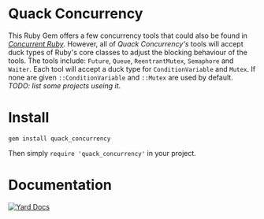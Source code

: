 # Quack Concurrency
This Ruby Gem offers a few concurrency tools that could also be found in [*Concurrent Ruby*](https://github.com/ruby-concurrency/concurrent-ruby). However, all of *Quack Concurrency's* tools will accept duck types of Ruby's core classes to adjust the blocking behaviour of the tools. The tools include: `Future`, `Queue`, `ReentrantMutex`, `Semaphore` and `Waiter`. Each tool will accept a duck type for `ConditionVariable` and `Mutex`. If none are given `::ConditionVariable` and `::Mutex` are used by default. *TODO: list some projects useing it*.

# Install
`gem install quack_concurrency`

Then simply `require 'quack_concurrency'` in your project.

# Documentation
[![Yard Docs](https://img.shields.io/badge/yard-docs-blue.svg?style=for-the-badge)](http://www.rubydoc.info/gems/quack_concurrency)
